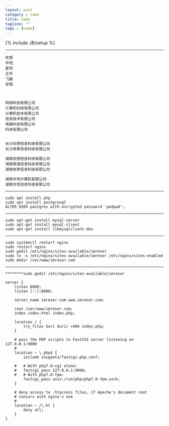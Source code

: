 ```yaml
---
layout: post
category : name
title: name
tagline: ""
tags : [name]
---
```

{% include JB/setup %}




***

	优想
	华悦
	爱悦
	正华
	飞越
	安瑞
	
	
	
	网络科技有限公司
	计算机科技有限公司
	计算机技术有限公司
	信息技术有限公司
	电脑科技有限公司
	科技有限公司
	
	
	长沙优想信息科技有限公司
	长沙恒萃信息科技有限公司
	
	湖南优想信息科技有限公司
	湖南景瑞信息科技有限公司	
	湖南恒萃信息科技有限公司	

	湖南华悦计算机有限公司
	湖南华悦信息科技有限公司



***

	sudo apt install php
	sudo apt install postgresql
	ALTER USER postgres with encrypted password 'pwdpwd';

***

	sudo apt-get install mysql-server 
	sudo apt-get install mysql-client
	sudo apt-get install libmysqlclient-dev

***

	sudo systemctl restart nginx
	sudo restart nginx
	sudo gedit /etc/nginx/sites-available/imreser
	sudo ln -s /etc/nginx/sites-available/imreser /etc/nginx/sites-enabled
	sudo mkdir /var/www/imreser.com
	
***

	********sudo gedit /etc/nginx/sites-available/imreser

	server {
		listen 8080;
		listen [::]:8080;
	
		server_name imreser.com www.imreser.com;
	
		root /var/www/imreser.com;
		index index.html index.php;
	
		location / {
			try_files $uri $uri/ =404 index.php;
		}
	
		# pass the PHP scripts to FastCGI server listening on 127.0.0.1:9000
		#
		location ~ \.php$ {
			include snippets/fastcgi-php.conf;
		
		#	# With php7.0-cgi alone:
		#	fastcgi_pass 127.0.0.1:9000;
		#	# With php7.0-fpm:
			fastcgi_pass unix:/run/php/php7.0-fpm.sock;
		}
	
		# deny access to .htaccess files, if Apache's document root
		# concurs with nginx's one
		#
		location ~ /\.ht {
			deny all;
		}
	}
